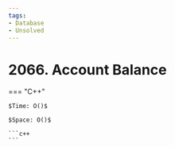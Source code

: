 ```yaml
---
tags:
- Database
- Unsolved
---
```



# 2066. Account Balance

=== "C++"

    $Time: O()$

    $Space: O()$

    ```c++
    ```